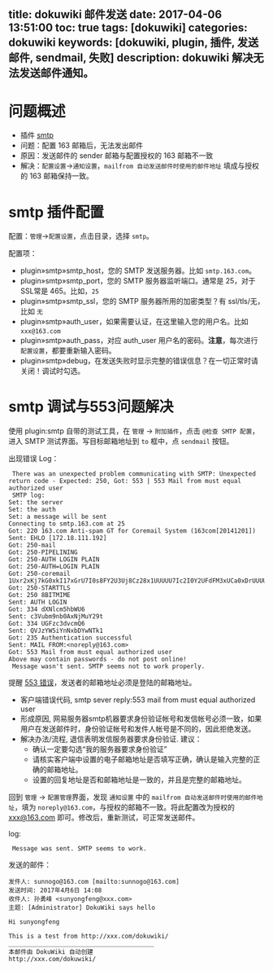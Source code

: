 title: dokuwiki 邮件发送
date: 2017-04-06 13:51:00
toc: true
tags: [dokuwiki]
categories: dokuwiki
keywords: [dokuwiki, plugin, 插件, 发送邮件, sendmail, 失败]
description: dokuwiki 解决无法发送邮件通知。
---

# 问题概述

* 插件 [smtp](https://www.dokuwiki.org/plugin:smtp)
* 问题：配置 163 邮箱后，无法发出邮件
* 原因：发送邮件的 sender 邮箱与配置授权的 163 邮箱不一致
* 解决：`配置设置`->`通知设置`，`mailfrom 自动发送邮件时使用的邮件地址` 填成与授权的 163 邮箱保持一致。

# smtp 插件配置

配置：`管理`->`配置设置`，点击目录，选择 `smtp`。

配置项：
* plugin»smtp»smtp_host，您的 SMTP 发送服务器。比如 `smtp.163.com`。
* plugin»smtp»smtp_port，您的 SMTP 服务器监听端口。通常是 25，对于 SSL常是 465。比如，`25`
* plugin»smtp»smtp_ssl，您的 SMTP 服务器所用的加密类型？有 ssl/tls/无，比如 `无`
* plugin»smtp»auth_user，如果需要认证，在这里输入您的用户名。比如 `xxx@163.com`
* plugin»smtp»auth_pass，对应 auth_user 用户名的密码。**注意**，每次进行 `配置设置`，都要重新输入密码。
* plugin»smtp»debug，在发送失败时显示完整的错误信息？在一切正常时请关闭！调试时勾选。

# smtp 调试与553问题解决

使用 plugin:smtp 自带的测试工具，在 `管理` -> `附加插件`，点击 `@检查 SMTP 配置`，进入 SMTP 测试界面。写目标邮箱地址到 `to` 框中，点 `sendmail` 按钮。

出现错误 Log：

```
 There was an unexpected problem communicating with SMTP: Unexpected return code - Expected: 250, Got: 553 | 553 Mail from must equal authorized user
 SMTP log:
Set: the server
Set: the auth
Set: a message will be sent
Connecting to smtp.163.com at 25
Got: 220 163.com Anti-spam GT for Coremail System (163com[20141201])
Sent: EHLO [172.18.111.192]
Got: 250-mail
Got: 250-PIPELINING
Got: 250-AUTH LOGIN PLAIN
Got: 250-AUTH=LOGIN PLAIN
Got: 250-coremail 1Uxr2xKj7kG0xkI17xGrU7I0s8FY2U3Uj8Cz28x1UUUUU7Ic2I0Y2UFdFM3xUCa0xDrUUUUj
Got: 250-STARTTLS
Got: 250 8BITMIME
Sent: AUTH LOGIN
Got: 334 dXNlcm5hbWU6
Sent: c3Vubm9nb0AxNjMuY29t
Got: 334 UGFzc3dvcmQ6
Sent: QVJzYW5iYnNxbDYwNTk1
Got: 235 Authentication successful
Sent: MAIL FROM:<noreply@163.com>
Got: 553 Mail from must equal authorized user
Above may contain passwords - do not post online!
 Message wasn't sent. SMTP seems not to work properly.
```

提醒 [553 错误](http://www.mail163.cn/fault/analysis/1109.html)，发送者的邮箱地址必须是登陆的邮箱地址。

* 客户端错误代码, smtp sever reply:553 mail from must equal authorized user 
* 形成原因, 网易服务器smtp机器要求身份验证帐号和发信帐号必须一致，如果用户在发送邮件时，身份验证帐号和发件人帐号是不同的，因此拒绝发送。 
* 解决办法/流程, 退信表明发信服务器要求身份验证. 建议：
  * 确认一定要勾选“我的服务器要求身份验证”
  * 请核实客户端中设置的电子邮箱地址是否填写正确，确认是输入完整的正确的邮箱地址。
  * 设置的回复地址是否和邮箱地址是一致的，并且是完整的邮箱地址。 

回到 `管理` -> `配置管理`界面，发现 `通知设置` 中的 `mailfrom 自动发送邮件时使用的邮件地址`，填为 `noreply@163.com`，与授权的邮箱不一致。将此配置改为授权的 xxx@163.com 即可。修改后，重新测试，可正常发送邮件。

log: 

```
 Message was sent. SMTP seems to work.
```

发送的邮件：

```
发件人: sunnogo@163.com [mailto:sunnogo@163.com] 
发送时间: 2017年4月6日 14:08
收件人: 孙勇峰 <sunyongfeng@xxx.com>
主题: [Administrator] DokuWiki says hello

Hi sunyongfeng

This is a test from http://xxx.com/dokuwiki/ 
________________________________________
本邮件由 DokuWiki 自动创建
http://xxx.com/dokuwiki/ 
```
